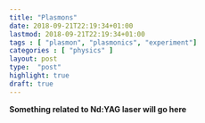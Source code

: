 ```yaml
---
title: "Plasmons"
date: 2018-09-21T22:19:34+01:00
lastmod: 2018-09-21T22:19:34+01:00
tags : [ "plasmon", "plasmonics", "experiment"]
categories : [ "physics" ]
layout: post
type:  "post"
highlight: true
draft: true
---
```


**Something related to Nd:YAG laser will go here**
